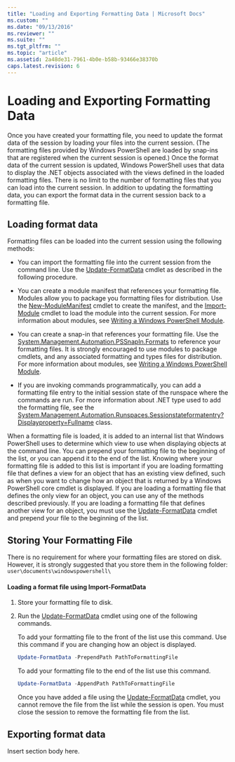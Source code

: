 ```yaml
---
title: "Loading and Exporting Formatting Data | Microsoft Docs"
ms.custom: ""
ms.date: "09/13/2016"
ms.reviewer: ""
ms.suite: ""
ms.tgt_pltfrm: ""
ms.topic: "article"
ms.assetid: 2a48de31-7961-4b0e-b58b-93466e38370b
caps.latest.revision: 6
---
```

# Loading and Exporting Formatting Data

Once you have created your formatting file, you need to update the format data of the session by loading your files into the current session. (The formatting files provided by Windows PowerShell are loaded by snap-ins that are registered when the current session is opened.) Once the format data of the current session is updated, Windows PowerShell uses that data to display the .NET objects associated with the views defined in the loaded formatting files. There is no limit to the number of formatting files that you can load into the current session. In addition to updating the formatting data, you can export the format data in the current session back to a formatting file.

## Loading format data

Formatting files can be loaded into the current session using the following methods:

- You can import the formatting file into the current session from the command line. Use the [Update-FormatData](/powershell/module/Microsoft.PowerShell.Utility/Update-FormatData) cmdlet as described in the following procedure.

- You can create a module manifest that references your formatting file. Modules allow you to package you formatting files for distribution. Use the [New-ModuleManifest](/powershell/module/Microsoft.PowerShell.Core/New-ModuleManifest) cmdlet to create the manifest, and the [Import-Module](/powershell/module/Microsoft.PowerShell.Core/Import-Module) cmdlet to load the module into the current session. For more information about modules, see [Writing a Windows PowerShell Module](../module/writing-a-windows-powershell-module.md).

- You can create a snap-in that references your formatting file. Use the [System.Management.Automation.PSSnapIn.Formats](/dotnet/api/System.Management.Automation.PSSnapIn.Formats) to reference your formatting files. It is strongly encouraged to use modules to package cmdlets, and any associated formatting and types files for distribution. For more information about modules, see [Writing a Windows PowerShell Module](../module/writing-a-windows-powershell-module.md).

- If you are invoking commands programmatically, you can add a formatting file entry to the initial session state of the runspace where the commands are run. For more information about .NET type used to add the formatting file, see the [System.Management.Automation.Runspaces.Sessionstateformatentry?Displayproperty=Fullname](/dotnet/api/System.Management.Automation.Runspaces.SessionStateFormatEntry) class.

When a formatting file is loaded, it is added to an internal list that Windows PowerShell uses to determine which view to use when displaying objects at the command line. You can prepend your formatting file to the beginning of the list, or you can append it to the end of the list. Knowing where your formatting file is added to this list is important if you are loading formatting file that defines a view for an object that has an existing view defined, such as when you want to change how an object that is returned by a Windows PowerShell core cmdlet is displayed. If you are loading a formatting file that defines the only view for an object, you can use any of the methods described previously.  If you are loading a formatting file that defines another view for an object, you must use the [Update-FormatData](/powershell/module/Microsoft.PowerShell.Utility/Update-FormatData) cmdlet and prepend your file to the beginning of the list.

## Storing Your Formatting File

There is no requirement for where your formatting files are stored on disk. However, it is strongly suggested that you store them in the following folder: `user\documents\windowspowershell\`

#### Loading a format file using Import-FormatData

1. Store your formatting file to disk.

2. Run the [Update-FormatData](/powershell/module/Microsoft.PowerShell.Utility/Update-FormatData) cmdlet using one of the following commands.

   To add your formatting file to the front of the list use this command. Use this command if you are changing how an object is displayed.

   ```powershell
   Update-FormatData -PrependPath PathToFormattingFile
   ```

   To add your formatting file to the end of the list use this command.

   ```powershell
   Update-FormatData -AppendPath PathToFormattingFile
   ```

   Once you have added a file using the [Update-FormatData](/powershell/module/Microsoft.PowerShell.Utility/Update-FormatData) cmdlet, you cannot remove the file from the list while the session is open. You must close the session to remove the formatting file from the list.

## Exporting format data

Insert section body here.
